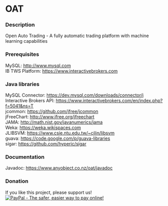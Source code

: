 # OAT
### Description
Open Auto Trading - A fully automatic trading platform with machine learning capabilities

### Prerequisites
MySQL: http://www.mysql.com  
IB TWS Platform: https://www.interactivebrokers.com

### Java libraries
MySQL Connector: https://dev.mysql.com/downloads/connector/j  
Interactive Brokers API: https://www.interactivebrokers.com/en/index.php?f=5041&ns=T  
jcommon: https://github.com/jfree/jcommon  
jFreeChart: http://www.jfree.org/jfreechart  
JAMA: http://math.nist.gov/javanumerics/jama  
Weka: https://weka.wikispaces.com  
JLIBSVM: https://www.csie.ntu.edu.tw/~cjlin/libsvm  
guava: https://code.google.com/p/guava-libraries  
sigar: https://github.com/hyperic/sigar

### Documentation 
Javadoc: https://www.anyobject.co.nz/oat/javadoc

### Donation
If you like this project, please support us!  
<a href="https://www.paypal.com/cgi-bin/webscr?cmd=_donations&business=P5EB9ST7TBQ2U&lc=NZ&item_name=Open%20Auto%20Trading%20%28OAT%29&item_number=OAT&currency_code=USD&bn=PP%2dDonationsBF%3abtn_donateCC_LG%2egif%3aNonHosted"><img src="https://www.paypalobjects.com/en_US/i/btn/btn_donateCC_LG.gif"
border="0" name="submit" alt="PayPal - The safer, easier way to pay online!"/></a>
